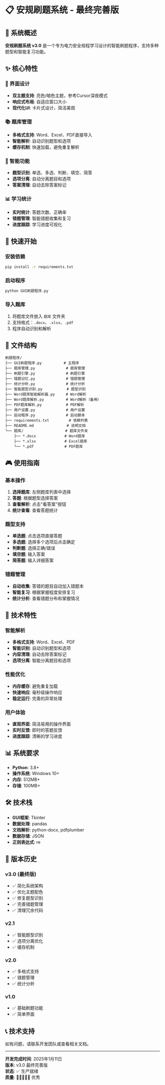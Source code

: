 # 📋 安规刷题系统 - 最终完善版

## 🎯 系统概述

**安规刷题系统 v3.0** 是一个专为电力安全规程学习设计的智能刷题程序，支持多种题型和智能复习功能。

## ✨ 核心特性

### 🎨 界面设计
- **双主题支持**: 亮色/暗色主题，参考Cursor深夜模式
- **响应式布局**: 自适应窗口大小
- **现代化UI**: 卡片式设计，简洁美观

### 📚 题库管理
- **多格式支持**: Word、Excel、PDF直接导入
- **智能解析**: 自动识别题型和选项
- **缓存机制**: 快速加载，避免重复解析

### 🧠 智能功能
- **题型识别**: 单选、多选、判断、填空、简答
- **选项分离**: 自动分离题目和选项
- **答案清理**: 自动去除答案标记

### 📊 学习统计
- **实时统计**: 答题次数、正确率
- **错题管理**: 智能错题收集和复习
- **进度跟踪**: 学习进度可视化

## 🚀 快速开始

### 安装依赖
```bash
pip install -r requirements.txt
```

### 启动程序
```bash
python GUI刷题程序.py
```

### 导入题库
1. 将题库文件放入 `题库` 文件夹
2. 支持格式：`.docx`、`.xlsx`、`.pdf`
3. 程序自动识别和解析

## 📁 文件结构

```
刷题程序/
├── GUI刷题程序.py          # 主程序
├── 题库管理.py              # 题库管理
├── 刷题引擎.py              # 刷题引擎
├── 错题记忆.py              # 错题管理
├── 统计分析.py              # 统计分析
├── 智能题型识别.py           # 题型识别
├── Word题库智能解析器.py     # Word解析
├── Word题库解析.py          # Word解析（备用）
├── PDF题库解析.py           # PDF解析
├── 用户设置.py              # 用户设置
├── 启动程序.py              # 启动脚本
├── requirements.txt         # 依赖列表
├── README.md               # 说明文档
└── 题库/                   # 题库文件夹
    ├── *.docx             # Word题库
    ├── *.xlsx             # Excel题库
    └── *.pdf              # PDF题库
```

## 🎮 使用指南

### 基本操作
1. **选择题库**: 左侧题库列表中选择
2. **答题**: 根据题型选择答案
3. **查看解析**: 点击"看答案"按钮
4. **统计查看**: 查看答题统计

### 题型支持
- **单选题**: 点击选项直接答题
- **多选题**: 选择多个选项后点击确定
- **判断题**: 选择正确/错误
- **填空题**: 输入答案
- **简答题**: 输入详细答案

### 错题管理
- **自动收集**: 答错的题目自动加入错题本
- **智能复习**: 根据掌握程度安排复习
- **统计分析**: 查看错题分布和掌握情况

## 🔧 技术特性

### 智能解析
- **多格式支持**: Word、Excel、PDF
- **智能识别**: 自动识别题型和选项
- **内容清理**: 自动去除答案标记
- **选项分离**: 智能分离题目和选项

### 性能优化
- **内存缓存**: 避免重复加载
- **快速响应**: 毫秒级操作响应
- **稳定运行**: 完善的异常处理

### 用户体验
- **直观界面**: 简洁易用的操作界面
- **实时反馈**: 即时的答题反馈
- **进度跟踪**: 清晰的学习进度

## 📊 系统要求

- **Python**: 3.8+
- **操作系统**: Windows 10+
- **内存**: 512MB+
- **存储**: 100MB+

## 🛠️ 技术栈

- **GUI框架**: Tkinter
- **数据处理**: pandas
- **文档解析**: python-docx, pdfplumber
- **数据存储**: JSON
- **正则表达式**: re

## 🎉 版本历史

### v3.0 (最终版)
- ✅ 简化系统架构
- ✅ 优化主题配色
- ✅ 修复题型识别
- ✅ 完善错题管理
- ✅ 清理冗余代码

### v2.1
- ✅ 智能题型识别
- ✅ 选项分离优化
- ✅ 缓存机制

### v2.0
- ✅ 多格式支持
- ✅ 错题管理
- ✅ 统计分析

### v1.0
- ✅ 基础刷题功能
- ✅ 简单界面

## 📞 技术支持

如有问题，请联系开发团队或查看相关文档。

---

**开发完成时间**: 2025年1月11日  
**版本**: v3.0 最终完善版  
**状态**: ✅ 生产就绪  
**质量**: 🌟🌟🌟🌟🌟 优秀
